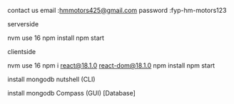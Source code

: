 contact us email :hmmotors425@gmail.com
password         :fyp-hm-motors123



serverside 

nvm use 16 
npm install
npm start



clientside

nvm use 16
npm i react@18.1.0 react-dom@18.1.0
npm install 
npm start


install mongodb nutshell (CLI)

install mongodb Compass (GUI)  [Database]
